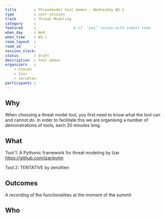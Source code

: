 ```yaml
---
title        : Threatmodel tool demos - Wednesday WS-1
type         : user-session
track        : Threat Modeling
category     :
featured     :                 # if  "yes" review with summit team
when_day     : Wed
when_time    : WS-1
room_layout  :
room_id      : 
session_slack: 
status       : draft
description  : Tool demos
organizers   :
    - Steven
    - Izar
    - zeroXten
participants :
---
```


## Why
When choosing a threat model tool, you first need to know what the tool can and cannot do. In order to facilitate this we are organising a number of demonstrations of tools, each 30 minutes long.

## What
Tool 1: A Pythonic framework for threat modeling by Izar
https://github.com/izar/pytm

Tool 2: TENTATIVE by zeroXten


## Outcomes
A recording of the functionalities at the moment of the summit

## Who
